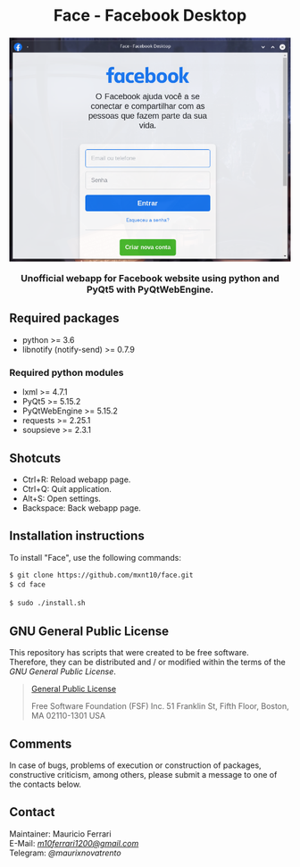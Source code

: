 <html>
    <body>
        <h1 align="center">
            Face - Facebook Desktop
        </h1>
        <h3 align="center">
            <img src="https://raw.githubusercontent.com/mxnt10/face/master/common/preview.png">
            <p>Unofficial webapp for Facebook website using python and PyQt5 with PyQtWebEngine.</p>
        </h3>
    </body>
</html>

## Required packages

- python >= 3.6
- libnotify (notify-send) >= 0.7.9

### Required python modules

- lxml >= 4.7.1
- PyQt5 >= 5.15.2
- PyQtWebEngine >= 5.15.2
- requests >= 2.25.1
- soupsieve >= 2.3.1

## Shotcuts

- Ctrl+R: Reload webapp page.
- Ctrl+Q: Quit application.
- Alt+S: Open settings.
- Backspace: Back webapp page.

## Installation instructions

To install "Face", use the following commands:
```sh
$ git clone https://github.com/mxnt10/face.git
$ cd face

$ sudo ./install.sh
```

## GNU General Public License

This repository has scripts that were created to be free software.<br/>
Therefore, they can be distributed and / or modified within the terms of the *GNU General Public License*.

>[General Public License](https://pt.wikipedia.org/wiki/GNU_General_Public_License)
>
>Free Software Foundation (FSF) Inc. 51 Franklin St, Fifth Floor, Boston, MA 02110-1301 USA

## Comments

In case of bugs, problems of execution or construction of packages, constructive criticism, among others,
please submit a message to one of the contacts below.

## Contact

Maintainer: Mauricio Ferrari<br/>
E-Mail: *m10ferrari1200@gmail.com*<br/>
Telegram: *@maurixnovatrento*<br/>
